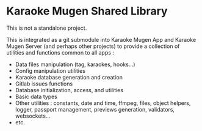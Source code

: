 # Karaoke Mugen Shared Library

This is not a standalone project.

This is integrated as a git submodule into Karaoke Mugen App and Karaoke Mugen Server (and perhaps other projects) to provide a collection of utilities and functions common to all apps :

- Data files manipulation (tag, karaokes, hooks...)
- Config manipulation utilities
- Karaoke database generation and creation
- Gitlab issues functions
- Database initialization, access, and utilities
- Basic data types
- Other utilities : constants, date and time, ffmpeg, files, object helpers, logger, passport management, previews generation, validators, websockets...
- etc.

